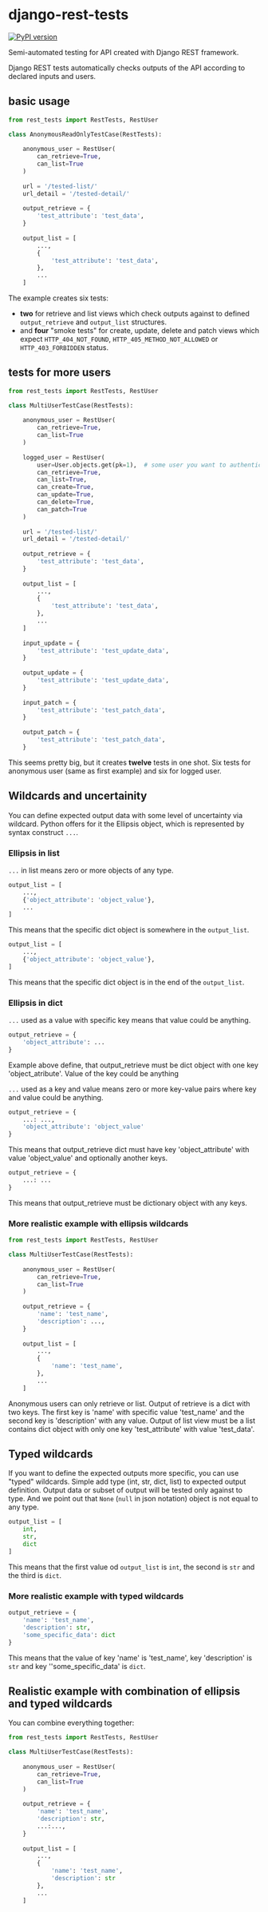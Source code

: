 # django-rest-tests
[![PyPI version](https://badge.fury.io/py/django-rest-tests.svg)](https://badge.fury.io/py/django-rest-tests)

Semi-automated testing for API created with Django REST framework.

Django REST tests automatically checks outputs of the API according to declared inputs and users.

## basic usage

```python
from rest_tests import RestTests, RestUser

class AnonymousReadOnlyTestCase(RestTests):
    
    anonymous_user = RestUser(
        can_retrieve=True,
        can_list=True
    )
    
    url = '/tested-list/'  
    url_detail = '/tested-detail/'
    
    output_retrieve = {
        'test_attribute': 'test_data',
    }
    
    output_list = [
        ...,
        {
            'test_attribute': 'test_data',
        },
        ...
    ]
```
        
The example creates six tests: 
 * __two__ for retrieve and list views which check outputs against to defined `output_retrieve` and `output_list` structures.
 * and __four__ "smoke tests" for create, update, delete and patch views which expect `HTTP_404_NOT_FOUND`, `HTTP_405_METHOD_NOT_ALLOWED` or `HTTP_403_FORBIDDEN` status.

 
## tests for more users

```python
from rest_tests import RestTests, RestUser

class MultiUserTestCase(RestTests):
    
    anonymous_user = RestUser(
        can_retrieve=True,
        can_list=True
    )
    
    logged_user = RestUser(
        user=User.objects.get(pk=1),  # some user you want to authenticate
        can_retrieve=True,
        can_list=True,
        can_create=True,
        can_update=True,
        can_delete=True,
        can_patch=True
    )
    
    url = '/tested-list/'  
    url_detail = '/tested-detail/'
    
    output_retrieve = {
        'test_attribute': 'test_data',
    }
    
    output_list = [
        ...,
        {
            'test_attribute': 'test_data',
        },
        ...
    ]
    
    input_update = {
        'test_attribute': 'test_update_data',
    }
    
    output_update = {
        'test_attribute': 'test_update_data',
    }
    
    input_patch = {
        'test_attribute': 'test_patch_data',
    }
    
    output_patch = {
        'test_attribute': 'test_patch_data',
    }
```
        
This seems pretty big, but it creates **twelve** tests in one shot. Six tests for anonymous user (same as first example) and six for logged user.

## Wildcards and uncertainity

You can define expected output data with some level of uncertainty via wildcard. Python offers for it the Ellipsis object, which is represented by syntax construct `...`. 

### Ellipsis in list

`...` in list means zero or more objects of any type.

```python
output_list = [
    ...,
    {'object_attribute': 'object_value'},
    ...
]
```

This means that the specific dict object is somewhere in the `output_list`.


```python
output_list = [
    ...,
    {'object_attribute': 'object_value'},
]
```

This means that the specific dict object is in the end of the `output_list`.

### Ellipsis in dict

`...` used as a value with specific key means that value could be anything.

```python
output_retrieve = {
    'object_attribute': ...
}
```

Example above define, that output_retrieve must be dict object with one key 'object_atribute'. Value of the key could be anything

`...` used as a key and value means zero or more key-value pairs where key and value could be anything.

```python
output_retrieve = {
    ...: ...,
    'object_attribute': 'object_value'
}
```

This means that output_retrieve dict must have key 'object_attribute' with value 'object_value' and optionally another keys.


```python
output_retrieve = {
    ...: ...
}
```

This means that output_retrieve must be dictionary object with any keys.

### More realistic example with ellipsis wildcards

```python
from rest_tests import RestTests, RestUser

class MultiUserTestCase(RestTests):
    
    anonymous_user = RestUser(
        can_retrieve=True,
        can_list=True
    )
    
    output_retrieve = {
        'name': 'test_name',
        'description': ...,
    }
    
    output_list = [
        ...,
        {   
            'name': 'test_name',
        },
        ...
    ]
``` 
       
Anonymous users can only retrieve or list. Output of retrieve is a dict with two keys. The first key is 'name' with specific value 'test_name' and the second key is 'description' with any value.
Output of list view must be a list contains dict object with only one key 'test_attribute' with value 'test_data'.

## Typed wildcards

If you want to define the expected outputs more specific, you can use "typed" wildcards. Simple add type (int, str, dict, list) to expected output definition. Output data or subset of output will be tested only against to type. And we point out that `None` (`null` in json notation) object is not equal to any type.


```python
output_list = [
    int,
    str,
    dict
]
```

This means that the first value od `output_list` is `int`, the second is `str` and the third is `dict`.

### More realistic example with typed wildcards

```python
output_retrieve = {
    'name': 'test_name',
    'description': str,
    'some_specific_data': dict
}
```

This means that the value of key 'name' is 'test_name', key 'description' is `str` and key ''some_specific_data' is `dict`.


## Realistic example with combination of ellipsis and typed wildcards

You can combine everything together:

```python
from rest_tests import RestTests, RestUser

class MultiUserTestCase(RestTests):
    
    anonymous_user = RestUser(
        can_retrieve=True,
        can_list=True
    )
    
    output_retrieve = {
        'name': 'test_name',
        'description': str,
        ...:...,
    }
    
    output_list = [
        ...,
        {   
            'name': 'test_name',
            'description': str
        },
        ...
    ]
``` 